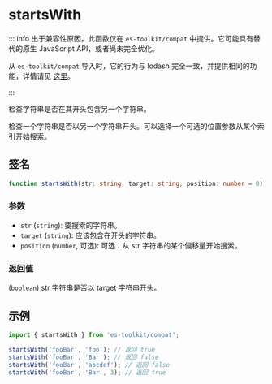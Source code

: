 # startsWith

::: info
出于兼容性原因，此函数仅在 `es-toolkit/compat` 中提供。它可能具有替代的原生 JavaScript API，或者尚未完全优化。

从 `es-toolkit/compat` 导入时，它的行为与 lodash 完全一致，并提供相同的功能，详情请见 [这里](../../../compatibility.md)。

:::

检查字符串是否在其开头包含另一个字符串。

检查一个字符串是否以另一个字符串开头。可以选择一个可选的位置参数从某个索引开始搜索。

## 签名

```typescript
function startsWith(str: string, target: string, position: number = 0): string;
```

### 参数

- `str` (`string`): 要搜索的字符串。
- `target` (`string`): 应该包含在开头的字符串。
- `position` (`number`, 可选): 可选：从 str 字符串的某个偏移量开始搜索。

### 返回值

(`boolean`) str 字符串是否以 target 字符串开头。

## 示例

```typescript
import { startsWith } from 'es-toolkit/compat';

startsWith('fooBar', 'foo'); // 返回 true
startsWith('fooBar', 'Bar'); // 返回 false
startsWith('fooBar', 'abcdef'); // 返回 false
startsWith('fooBar', 'Bar', 3); // 返回 true
```
